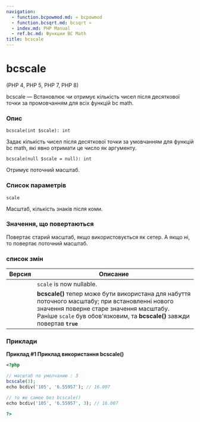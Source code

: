 ```yaml
---
navigation:
  - function.bcpowmod.md: « bcpowmod
  - function.bcsqrt.md: bcsqrt »
  - index.md: PHP Manual
  - ref.bc.md: Функции BC Math
title: bcscale
---
```

# bcscale

(PHP 4, PHP 5, PHP 7, PHP 8)

bcscale — Встановлює чи отримує кількість чисел після десяткової точки за промовчанням для всіх функцій bc math.

### Опис

```methodsynopsis
bcscale(int $scale): int
```

Задає кількість чисел після десяткової точки за умовчанням для функцій bc math, які явно отримати це число як аргументу.

```methodsynopsis
bcscale(null $scale = null): int
```

Отримує поточний масштаб.

### Список параметрів

`scale`

Масштаб, кількість знаків після коми.

### Значення, що повертаються

Повертає старий масштаб, якщо використовується як сетер. А якщо ні, то повертає поточний масштаб.

### список змін

| Версия | Описание |
| --- | --- |
|  | `scale` is now nullable. |
|  | **bcscale()** тепер може бути використана для набуття поточного масштабу; при встановленні нового значення поверне старе значення масштабу. Раніше `scale` був обов'язковим, та **bcscale()** завжди повертав **`true`** |

### Приклади

**Приклад #1 Приклад використання **bcscale()****

```php
<?php

// масштаб по умолчанию : 3
bcscale(3);
echo bcdiv('105', '6.55957'); // 16.007

// то же самое без bcscale()
echo bcdiv('105', '6.55957', 3); // 16.007

?>
```
